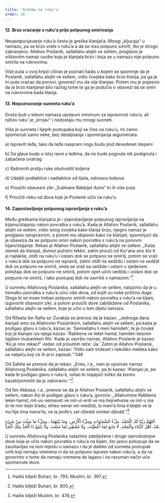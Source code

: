 ```yaml
---
title: 'Greške na ruku’u'
order: 20
---
```


#### 12. Brzo vraćanje s ruku’a prije potpunog smirivanja

Neupotpunjavanje ruku’a česta je greška klanjača. Mnogi
„kljucaju“ u namazu, pa se brzo vrate s ruku’a a da se nisu
potpuno smirili, što je strogo zabranjeno. Allahov Poslanik,
sallallahu alejhi ve sellem, proglasio je ništavnim namaz osobe
koja je klanjala brzo i koja se u namazu nije potpuno smirila
na ruknovima.

Više puta u ovoj knjizi citiran je poznati hadis u kojem se
spominje da je Poslanik, sallallahu alejhi ve sellem, vidio čovjeka kako brzo klanja, pa ga je tri puta vraćao da ponovi, govoreći mu da nije klanjao. Potom mu je pojasnio da je brzo
klanjanje bilo razlog tome te ga je podučio o obavezi da se
smiri na ruknovima kada klanja.

#### 13. Nepoznavanje sunneta ruku’a

Dosta ljudi u tokom namaza upotpuni minimum za ispravnost ruku’a, ali njihov ruku’ je „krnjav“ i nedostaju mu mnogi
sunneti.

Više je sunneta i lijepih postupaka koji se čine na ruku’u, mi ćemo spomenuti samo neke, bez detaljisanja i spominjanja argumenata:

a) Ispraviti leđa, tako da leđa naspram nogu budu pod devedeset stepeni

b) Da glava bude u istoj ravni s leđima, da ne bude pognuta niti podignuta i zabačena unatrag

c) Raširenih prstiju ruke obuhvatiti koljena

d) Udaljiti podlaktice i nadlaktice od tijela, odnosno bokova

e) Proučiti obavezni zikr „Subhane Rabbijel-Azim“ tri ili
više puta

f) Proučiti neku od dova koje je Poslanik učio na ruku’u.

#### 14. Zapostavljanje potpunog ispravljanja s ruku’a

Među greškama klanjača je i zapostavljanje potpunog ispravljanja na kijamu/stajanju nakon povratka s ruku’a.
Kada je Allahov Poslanik, sallallahu alejhi ve sellem, vidio
onog čovjeka kako klanja brzo, njegov namaz je proglasio
neispravnim, a potom mu objasnio kako će klanjati, spominjući da je obaveza da se potpuno smiri nakon povratka s ruku’a
na ponovni kijam/stajanje. Rekao je Allahov Poslanik, sallallahu alejhi ve sellem: „Kada staneš da klanjaš, donesi početni
tekbir, zatim prouči od Kur’ana ono što ti je najlakše, otiđi
na ruku’u i ostani dok se potpuno ne smiriš, potom se vrati
s ruku’a dok se potpuno ne ispraviš, zatim otiđi na sedždu i
ostani na sedždi dok se potpuno ne smiriš, onda se vrati sa
sedžde i ostani u sjedećem položaju dok se potpuno ne smiriš,
potom opet učini sedždu i ostani dok se potpuno ne smiriš, i
tako postupaj dok ne završiš s namazom.”[^345]

U sunnetu Allahovog Poslanika, sallallahu alejhi ve sellem,
nalazimo da je u trenutku povratka s ruku’a učio više dova, od
kojih su neke prilično duge. Stoga bi se insan trebao potpuno
smiriti nakon povratka s ruku’a na kijam, izgovoriti obavezni
zikr, a potom proučiti dove zabilježene od Poslanika, sallallahu
alejhi ve sellem, koje je učio u tom dijelu namaza.

Od Rifaeta ibn Rafia ez-Zurakija se prenosi da je kazao: „Jednoga dana klanjali smo za Allahovim Poslanikom, sallallahu
alejhi ve sellem, pa kada je podigao glavu s ruku’a, kazao je:
‘Semiallahu li men hamideh’, te je čovjek koji je klanjao iza
njega kazao: ‘Rabbena ve lekel-hamd, hamden kesiren tajjiben
mubareken fihi.’ Kada je završio namaz, Allahov Poslanik je
kazao: ‘Ko je ono rekao?’ Jedan od prisutnih reče: ‘Ja.’ Zatim
je Allahov Poslanik, sallallahu alejhi ve sellem, kazao: ‘Vidio
sam trideset i nekoliko meleka kako se natječu koji će ih prvi
zapisati.’“346

Od Sabita se prenosi da je rekao: „Enes, r.a., nam je opisivao
namaz Allahovog Poslanika, sallallahu alejhi ve sellem, pa bi
kazao: ‘Klanjao je, pa kada bi podigao glavu s ruku’a, ostao bi stajajući toliko da bismo kazali/pomislili da je zaboravio.’“[^347]

Od Ibn Abbasa, r.a., prenosi se da je Allahov Poslanik, sallallahu alejhi ve sellem, nakon što bi podigao glavu s ruku’a,
govorio: „Allahumme Rabbena lekel-hamd, mil-us-semavati
ve mil-ul-erdi ve ma bejnehuma ve mil-u ma ši-te min šejin b’adu, ehles-senai vel-medždi, la mani’a lima e’atajte ve la
mu’tije lima mena’te, ve la jenfe’u zel-džeddi minkel-džedd.“[^348]  

<Card className="arapski">اللهُمَّ رَبَّنَا لَكَ الْحَمْدُ، مِلْءُ السَّمَاوَاتِ وَمِلْءُ الْأَرْضِ، وَمَا بَيْنَهُمَا ، وَمِلْءُ مَا شِئْتَ مِنْ شَيْءٍ بَعْدُ، أَهْلَ الثَّنَاءِ وَالْمَجْدِ، لَا مَانِعَ لِمَا أَعْطَيْتَ، وَلَا مُعْطِيَ لِمَا مَنَعْتَ، وَلَا يَنْفَعُ ذَا الْجَدِّ مِنْكَ الْجَدُّ</Card>

U sunnetu Allahovog Poslanika nalazimo zabilježene i druge
vjerodostojne dove koje je učio nakon povratka s ruku’a na
kijam, što jasno pokazuje da se zaustavljao na tom mjestu u
namazu i da je daleko od sunneta postupak onih koji nemaju vremena ni da se potpuno isprave nakon ruku’a, a da ne
govorimo o tome da nemaju vremena da lagano i na razuman
način uče spomenute dove.



[^345]: Hadis bilježi Buhari, br. 793; Muslim, br. 397.
[^346]: Hadis bilježi Buhari, br. 799.
[^347]: Hadis bilježi Buhari, br. 800.
[^348]: Hadis bilježi Muslim, br. 478.
